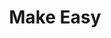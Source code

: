 ---
layout: '@/templates/Project.astro'
link: /projects/make-easy/
title: Make Easy
description: It's a toolbox to make your life easy, now we have a scanner with history and a yes or no choice helper. Moore tools will be added in the future! 
keywords: my toolbox, scanner with history, yes or no, decision,  我的工具箱,工具箱,带历史记录的扫码器
pubDate: 2024-03-25T00:00:00Z
imgSrc: 'https://is1-ssl.mzstatic.com/image/thumb/Purple221/v4/7e/8a/6d/7e8a6d6c-f917-341e-c323-990dc21f1329/AppIcon-0-1x_U007emarketing-0-10-0-0-85-220-0.png/360x360bb.png'
imgs: ['https://is1-ssl.mzstatic.com/image/thumb/PurpleSource221/v4/5d/fb/da/5dfbdab7-4243-7b2f-bb3b-addcdabc5a2c/f000a53c-b6a3-4ee6-9e20-326d0f5e7668_Apple_iPhone_11_Pro_Max_Screenshot_0.png/400x800bb.png','https://is1-ssl.mzstatic.com/image/thumb/PurpleSource221/v4/00/d3/a5/00d3a5d2-b813-d480-2bc9-e857b488c9cc/5203c965-4c19-42ef-8e2f-c0827a44723e_Apple_iPhone_11_Pro_Max_Screenshot_1.png/400x800bb.png','https://is1-ssl.mzstatic.com/image/thumb/PurpleSource112/v4/b3/75/5b/b3755b1b-b3a0-6081-007d-fcda7ef50b60/ab92775b-3cb2-480b-b003-b63e19c73aec_Apple_iPhone_11_Pro_Max_Screenshot_2.png/400x800bb.png','https://is1-ssl.mzstatic.com/image/thumb/PurpleSource211/v4/78/18/56/7818568a-9300-8f24-231a-ecf275487c7d/98bd0db4-e325-4f4e-8ccb-acfc9c7694d3_Apple_iPhone_11_Pro_Max_Screenshot_3.png/400x800bb.png']
imgAlt: 'Make Easy'
iosDownloadUrl: 'https://apps.apple.com/es/app/make-easy/id6479948226'
androidDownloadUrl: ''
stacks: ['Firebase','Flutter','Bloc']
---
